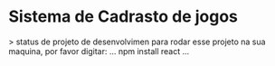 <h1> Sistema de Cadrasto de jogos </h1>
> status de projeto de desenvolvimen 
para rodar esse projeto na sua maquina, por favor digitar:
...
npm install react
...
